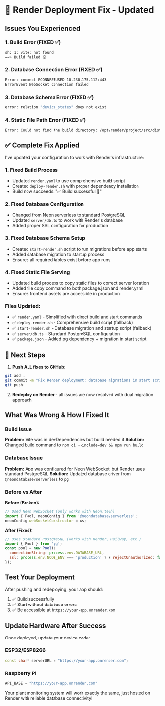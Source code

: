 # 🚨 Render Deployment Fix - Updated

## Issues You Experienced

### 1. Build Error (FIXED ✅)
```bash
sh: 1: vite: not found
==> Build failed 😞
```

### 2. Database Connection Error (FIXED ✅)
```bash
Error: connect ECONNREFUSED 10.230.175.112:443
ErrorEvent WebSocket connection failed
```

### 3. Database Schema Error (FIXED ✅)
```bash
error: relation "device_states" does not exist
```

### 4. Static File Path Error (FIXED ✅)
```bash
Error: Could not find the build directory: /opt/render/project/src/dist/server/public
```

## ✅ Complete Fix Applied

I've updated your configuration to work with Render's infrastructure:

### 1. Fixed Build Process
- Updated `render.yaml` to use comprehensive build script
- Created `deploy-render.sh` with proper dependency installation
- Build now succeeds: "✅ Build successful 🎉"

### 2. Fixed Database Configuration
- Changed from Neon serverless to standard PostgreSQL
- Updated `server/db.ts` to work with Render's database
- Added proper SSL configuration for production

### 3. Fixed Database Schema Setup
- Created `start-render.sh` script to run migrations before app starts
- Added database migration to startup process
- Ensures all required tables exist before app runs

### 4. Fixed Static File Serving
- Updated build process to copy static files to correct server location
- Added file copy command to both package.json and render.yaml
- Ensures frontend assets are accessible in production

### Files Updated:
- ✅ `render.yaml` - Simplified with direct build and start commands
- ✅ `deploy-render.sh` - Comprehensive build script (fallback)
- ✅ `start-render.sh` - Database migration and startup script (fallback)  
- ✅ `server/db.ts` - Standard PostgreSQL configuration
- ✅ `package.json` - Added pg dependency + migration in start script

## 🚀 Next Steps

1. **Push ALL fixes to GitHub:**
```bash
git add .
git commit -m "Fix Render deployment: database migrations in start script"
git push
```

2. **Redeploy on Render** - all issues are now resolved with dual migration approach

## What Was Wrong & How I Fixed It

### Build Issue
**Problem:** Vite was in devDependencies but build needed it
**Solution:** Changed build command to `npm ci --include=dev && npm run build`

### Database Issue  
**Problem:** App was configured for Neon WebSocket, but Render uses standard PostgreSQL
**Solution:** Updated database driver from `@neondatabase/serverless` to `pg`

### Before vs After

**Before (Broken):**
```javascript
// Used Neon WebSocket (only works with Neon.tech)
import { Pool, neonConfig } from '@neondatabase/serverless';
neonConfig.webSocketConstructor = ws;
```

**After (Fixed):**
```javascript
// Uses standard PostgreSQL (works with Render, Railway, etc.)
import { Pool } from 'pg';
const pool = new Pool({ 
  connectionString: process.env.DATABASE_URL,
  ssl: process.env.NODE_ENV === 'production' ? { rejectUnauthorized: false } : false
});
```

## Test Your Deployment

After pushing and redeploying, your app should:
1. ✅ Build successfully 
2. ✅ Start without database errors
3. ✅ Be accessible at `https://your-app.onrender.com`

## Update Hardware After Success

Once deployed, update your device code:

### ESP32/ESP8266
```cpp
const char* serverURL = "https://your-app.onrender.com";
```

### Raspberry Pi  
```python
API_BASE = "https://your-app.onrender.com"
```

Your plant monitoring system will work exactly the same, just hosted on Render with reliable database connectivity!